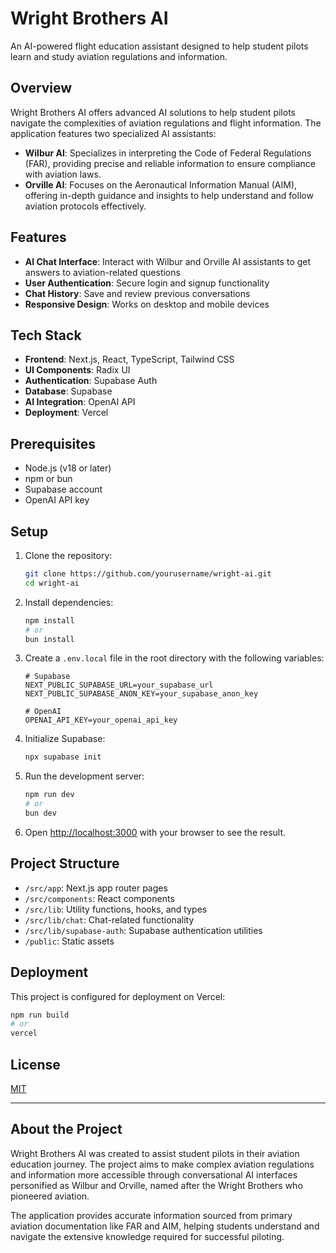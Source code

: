 # Wright Brothers AI

An AI-powered flight education assistant designed to help student pilots learn and study aviation regulations and information.

## Overview

Wright Brothers AI offers advanced AI solutions to help student pilots navigate the complexities of aviation regulations and flight information. The application features two specialized AI assistants:

- **Wilbur AI**: Specializes in interpreting the Code of Federal Regulations (FAR), providing precise and reliable information to ensure compliance with aviation laws.
- **Orville AI**: Focuses on the Aeronautical Information Manual (AIM), offering in-depth guidance and insights to help understand and follow aviation protocols effectively.

## Features

- **AI Chat Interface**: Interact with Wilbur and Orville AI assistants to get answers to aviation-related questions
- **User Authentication**: Secure login and signup functionality
- **Chat History**: Save and review previous conversations
- **Responsive Design**: Works on desktop and mobile devices

## Tech Stack

- **Frontend**: Next.js, React, TypeScript, Tailwind CSS
- **UI Components**: Radix UI
- **Authentication**: Supabase Auth
- **Database**: Supabase
- **AI Integration**: OpenAI API
- **Deployment**: Vercel

## Prerequisites

- Node.js (v18 or later)
- npm or bun
- Supabase account
- OpenAI API key

## Setup

1. Clone the repository:
   ```bash
   git clone https://github.com/yourusername/wright-ai.git
   cd wright-ai
   ```

2. Install dependencies:
   ```bash
   npm install
   # or
   bun install
   ```

3. Create a `.env.local` file in the root directory with the following variables:
   ```
   # Supabase
   NEXT_PUBLIC_SUPABASE_URL=your_supabase_url
   NEXT_PUBLIC_SUPABASE_ANON_KEY=your_supabase_anon_key
   
   # OpenAI
   OPENAI_API_KEY=your_openai_api_key
   ```

4. Initialize Supabase:
   ```bash
   npx supabase init
   ```

5. Run the development server:
   ```bash
   npm run dev
   # or
   bun dev
   ```

6. Open [http://localhost:3000](http://localhost:3000) with your browser to see the result.

## Project Structure

- `/src/app`: Next.js app router pages
- `/src/components`: React components
- `/src/lib`: Utility functions, hooks, and types
- `/src/lib/chat`: Chat-related functionality
- `/src/lib/supabase-auth`: Supabase authentication utilities
- `/public`: Static assets

## Deployment

This project is configured for deployment on Vercel:

```bash
npm run build
# or
vercel
```

## License

[MIT](LICENSE)

---

## About the Project

Wright Brothers AI was created to assist student pilots in their aviation education journey. The project aims to make complex aviation regulations and information more accessible through conversational AI interfaces personified as Wilbur and Orville, named after the Wright Brothers who pioneered aviation.

The application provides accurate information sourced from primary aviation documentation like FAR and AIM, helping students understand and navigate the extensive knowledge required for successful piloting. 
